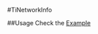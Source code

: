 #TiNetworkInfo

##Usage
Check the [Example](https://github.com/Marcocanc/TiNetworkInfo/blob/master/example/app.js)